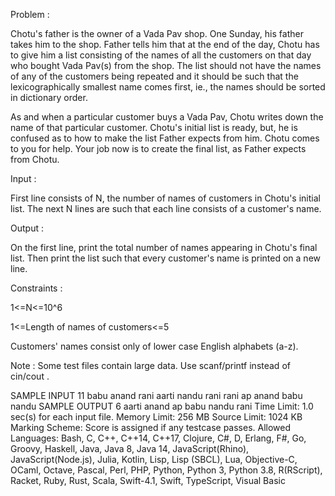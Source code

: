 Problem :

Chotu's father is the owner of a Vada Pav shop. One Sunday, his father takes him to the shop. Father tells him that at the end of the day, Chotu has to give him a list consisting of the names of all the customers on that day who bought Vada Pav(s) from the shop. The list should not have the names of any of the customers being repeated and it should be such that the lexicographically smallest name comes first, ie., the names should be sorted in dictionary order.

As and when a particular customer buys a Vada Pav, Chotu writes down the name of that particular customer. Chotu's initial list is ready, but, he is confused as to how to make the list Father expects from him. Chotu comes to you for help. Your job now is to create the final list, as Father expects from Chotu.

Input :

First line consists of N, the number of names of customers in Chotu's initial list. The next N lines are such that each line consists of a customer's name.

Output :

On the first line, print the total number of names appearing in Chotu's final list. Then print the list such that every customer's name is printed on a new line.

Constraints :

1<=N<=10^6

1<=Length of names of customers<=5

Customers' names consist only of lower case English alphabets (a-z).

Note : Some test files contain large data. Use scanf/printf instead of cin/cout .

SAMPLE INPUT 
11
babu
anand
rani
aarti
nandu
rani
rani
ap
anand
babu
nandu
SAMPLE OUTPUT 
6
aarti
anand
ap
babu
nandu
rani
Time Limit: 1.0 sec(s) for each input file.
Memory Limit: 256 MB
Source Limit: 1024 KB
Marking Scheme: Score is assigned if any testcase passes.
Allowed Languages: Bash, C, C++, C++14, C++17, Clojure, C#, D, Erlang, F#, Go, Groovy, Haskell, Java, Java 8, Java 14, JavaScript(Rhino), JavaScript(Node.js), Julia, Kotlin, Lisp, Lisp (SBCL), Lua, Objective-C, OCaml, Octave, Pascal, Perl, PHP, Python, Python 3, Python 3.8, R(RScript), Racket, Ruby, Rust, Scala, Swift-4.1, Swift, TypeScript, Visual Basic